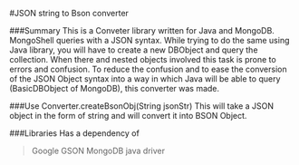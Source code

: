 #JSON string to Bson converter

###Summary
This is a Conveter library written for Java and MongoDB.
MongoShell queries with a JSON syntax. While trying to do the same using Java library, you will have to create a new DBObject and query the collection. When there and nested objects involved this task is prone to errors and confusion.
To reduce the confusion and to ease the conversion of the JSON Object syntax into a way in which Java will be able to query (BasicDBObject of MongoDB), this converter was made.
	
###Use
	Converter.createBsonObj(String jsonStr)	
This will take a JSON object in the form of string and will convert it into BSON Object.

###Libraries
Has a dependency of 
> Google GSON
> MongoDB java driver